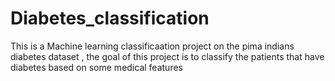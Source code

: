 # Diabetes_classification
This is a Machine learning classificaation project on the pima indians diabetes dataset , the goal of this project is to classify the patients that have diabetes based on some medical features
